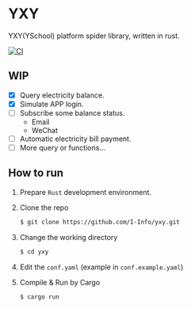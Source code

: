 # YXY
YXY(YSchool) platform spider library, written in rust.

[![CI](https://github.com/I-Info/yxy/actions/workflows/ci.yml/badge.svg)](https://github.com/I-Info/yxy/actions/workflows/ci.yml)

## WIP
- [x] Query electricity balance.
- [x] Simulate APP login.
- [ ] Subscribe some balance status.
  - Email
  - WeChat
- [ ] Automatic electricity bill payment.
- [ ] More query or functions...

## How to run
1. Prepare `Rust` development environment. 

2. Clone the repo
    ``` bash
    $ git clone https://github.com/I-Info/yxy.git
    ```

3. Change the working directory
    ```bash
    $ cd yxy
    ```

4. Edit the `conf.yaml` (example in `conf.example.yaml`)
    
5. Compile & Run by Cargo
    ``` bash
    $ cargo run
    ```
